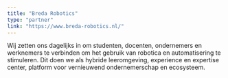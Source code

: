 ```yaml
---
title: "Breda Robotics"
type: "partner"
link: "https://www.breda-robotics.nl/"
---
```


Wij zetten ons dagelijks in om studenten, docenten, ondernemers en werknemers te verbinden om het gebruik van robotica en automatisering te stimuleren. Dit doen we als hybride leeromgeving, experience en expertise center, platform voor vernieuwend ondernemerschap en ecosysteem.